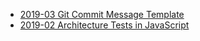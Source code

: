 
 - [2019-03 Git Commit Message Template](/blog/git-commit-message-template.html)
 - [2019-02 Architecture Tests in JavaScript](/blog/architecture-tests.html)
